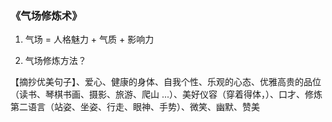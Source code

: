
### 《气场修炼术》

1. 气场 = 人格魅力 + 气质 + 影响力

2. 气场修炼方法？

【摘抄优美句子】、爱心、健康的身体、自我个性、乐观的心态、优雅高贵的品位（读书、琴棋书画、摄影、旅游、爬山 ...）、美好仪容（穿着得体，）、口才、修炼第二语言（站姿、坐姿、行走、眼神、手势）、微笑、幽默、赞美
